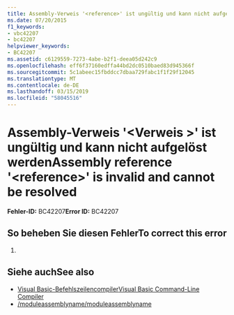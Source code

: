 ```yaml
---
title: Assembly-Verweis '<reference>' ist ungültig und kann nicht aufgelöst werden
ms.date: 07/20/2015
f1_keywords:
- vbc42207
- bc42207
helpviewer_keywords:
- BC42207
ms.assetid: c6129559-7273-4abe-b2f1-deea05d242c9
ms.openlocfilehash: eff6f37160edffa44bd2dc0510baed83d945366f
ms.sourcegitcommit: 5c1abeec15fbddcc7dbaa729fabc1f1f29f12045
ms.translationtype: MT
ms.contentlocale: de-DE
ms.lasthandoff: 03/15/2019
ms.locfileid: "58045516"
---
```

# <a name="assembly-reference-reference-is-invalid-and-cannot-be-resolved"></a><span data-ttu-id="b8c8f-102">Assembly-Verweis '\<Verweis >' ist ungültig und kann nicht aufgelöst werden</span><span class="sxs-lookup"><span data-stu-id="b8c8f-102">Assembly reference '\<reference>' is invalid and cannot be resolved</span></span>
<span data-ttu-id="b8c8f-103">**Fehler-ID:** BC42207</span><span class="sxs-lookup"><span data-stu-id="b8c8f-103">**Error ID:** BC42207</span></span>  
  
## <a name="to-correct-this-error"></a><span data-ttu-id="b8c8f-104">So beheben Sie diesen Fehler</span><span class="sxs-lookup"><span data-stu-id="b8c8f-104">To correct this error</span></span>  
  
1.  
  
## <a name="see-also"></a><span data-ttu-id="b8c8f-105">Siehe auch</span><span class="sxs-lookup"><span data-stu-id="b8c8f-105">See also</span></span>

- [<span data-ttu-id="b8c8f-106">Visual Basic-Befehlszeilencompiler</span><span class="sxs-lookup"><span data-stu-id="b8c8f-106">Visual Basic Command-Line Compiler</span></span>](../../visual-basic/reference/command-line-compiler/index.md)
- [<span data-ttu-id="b8c8f-107">/moduleassemblyname</span><span class="sxs-lookup"><span data-stu-id="b8c8f-107">/moduleassemblyname</span></span>](../../visual-basic/reference/command-line-compiler/moduleassemblyname.md)
